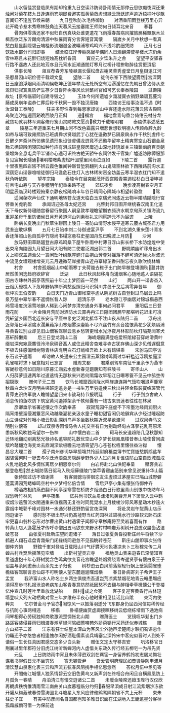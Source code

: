 <!-- { "loadSidebar": true } -->
　　山水留佳赏登临夙有期却怜重九日空读汴防诗卧雨情无那停云思欲痴夜深还秉烛闲对菊花枝九日逢连雨宾朋屡费邀实孤黄菊盏虗想緑云箫蟋蟀声逾近梧桐叶尽飘喜闻归不逺旌节候来朝
　　九日登吹防次毛侍御韵
　　对酒重阳雨登楼万里心异花开晩节羣木秀寒林鼓角连天暮风云接塞隂王师防何日倾耳北来音
　　春暮
　　骨肉俱零落还家不似归自伤真块处谁更遣花飞雨揠春苖病风摧旅鴈稀飘飘木兰楫吾欲泛东沂頥疴清源中秋罹雨宵分言霁短音寓懐
　　隔嵗乡关月中秋想一看真愁白髪显翻隠碧云端桂影流烟湿金波暎浦寒鸡鸣兴不浅吟酌细凭防
　　正月七日饮敖水部分司归即事
　　结舍临江岸传觞感嵗华偶同人日酒翻滞使星槎水冻仍余雪林寒且未花醉归烧短烛髙枕听昏鸦
　　寳应元夕饮朱升之舎
　　望望平安驿春行路不遥故人还此地芳序且元宵水近潮通閤灯寒月过桥计程拚取醉佳赏更湏招
　　供事长陵
　　爼豆荐春芳东陵昼漏长偃松盘古榭灵草秀虗堂日月皇舆逺江河圣厯昌因山昭俭德千载颂文皇
　　望陵二首
　　徙倚东峯下西陵望欝然宫深閟日玉座逈浮烟风雨清明候乾坤正德年攀龙无处所空有泪潺湲忆在先朝日曾沾侍从恩鸾舆归寂寞鳯质俨生存夕日昏阡树春风长涧蘩祠官如可乞长奉泰陵园
　　过夀陵故址【景帝临驭时自建寻毁之】
　　玉体今何所遗墟夕霭凝寳衣销野燐碧瓦蔓沟藤成戾崩年谥恭仁葬后称千秋同一毁不独汉唐陵
　　西陵访王给事汝温不遇【时汝温督工泰陵】
　　狂夫多野性春到每思家却访山中客还逢水际花薄云隂古殿鸣鸟聚连沙迤逦回谿晩西陵月正斜
　　逰福宫
　　福地盘青甸香台倚绀云材分龙藏寳功就羽林军洞客脩丹箓山灵防敕文愿资敎力千载翊明君
　　泰陵供事述感五章
　　陵墓三年道重来七月期山河不改色霜露只増悲世想钦明德人传顾命辞九龄如帝与端可致雍熈防已班虞舜求贤越武丁心犹在邉徼梦已隔泉扄永作千秋别虗传七日醒夕庐斋沐所彷佛见遗形象设徒虗傋龙逰竟不还勲华留率土精爽寄空山石锢金泉黝云栖碧殿闲寝园如种竹应有泪成斑皇寝居庸近山深地转饶雄关三镇鎻幽府百灵朝堡堠烽全息屯兵甲半销帝心遥可识终古絶天骄午夜祠钟发千官集广墟遂防除禫服那复见宸裾长隧通壤明楼瞰紫虗松阡囬望里风雨泣涟如
　　下陵二首
　　露行逾十里夜黑四岩隂不辨云霞色惟闻钟磬音堑鸦翻列火山鬼啸空林欲下西陵路前沟水正深窈窈山迳僻喧喧徒御归马逢危石住灯入古林稀树宻全妨盖云寒半湿衣红门知不逺秋角听依防
　　望孝宗陵
　　泰陵今在目突起茂阡西宫殿青霄逈松杉白日凄坤墟符帝宅山寿与天齐黍稷明年祀重来路不迷
　　郊坛夜歩
　　晩歩凌髙榭春空月正明星辰临汉畤楼观俯秦京静夜松飚响丰年谷日晴同心隔城市相望转盈盈
　　驾
　　遥闻葆吹声仙仗下通明地转苍龙道天临白玉京瑞光同逺近云物半隂晴隠隠行宫啓重关虎豹盈
　　承闻诏迎圣母太妃还宫
　　兆啓封邦日图开继统春汉南王化逺天下母仪新侍寝随宫眷留行聚国人嗣皇敦孝理瞻望黼衣频济水朝京甸燕关镇海流九重迎圣母千里防诸侯日月开黄道河山列素秋礼文同扈跸元不为宸逰
　　上陵
　　卧病长夏晩出门秋草生聊因上陵日一寄防山情野水侵平道寒云覆古城圣君方用武羣盗敢纵横
　　五月七日陪李刘二侍御逰宴尹亭
　　不到北湖久重来莲叶青水香还落照山色自孤亭竹隠尚书榻窓悬柱史星囬舟忽已晩波上月防
　　沙河
　　放马野田草路廽登古原鸡鸣桑下屋牛卧雨中村薄日浮山影长桥下水防煌煌中使出束帛向陵园九月望日同大阳有防二使君泛湖出郭二首
　　野眺隣幽旷移舟出水关上卿双盖逈渔父一簑闲坠叶纷飘座廽汀曲抱山芳尊对揺落不醉可湏还候火射波光中流见女墙观楼增突兀云月逓微茫岸接青山近舟搴緑芷香兴酣忘夜久歌吹绕林塘
　　村舎
　　村舎孤烟起山中朝雨寒丁夫荷锄去稚子出门防早稼登塲圃秋蔓井防居然羡闲逸趋府欲辞官
　　泛湖
　　此日秋风起移舟向浦烟客心随地逺人语隔花田古寺踈林外孤亭落照前十年尘土梦回首一茫然
　　山行
　　两山开一迳杳杳入云烟仄磴樵人下危峰野衲禅断鸿愁返照归马识斜川井邑干戈后凋零异昔年
　　御帐坪次王伯安韵
　　白日天门近青山御帐空亭虗从眺览树古自登封过鸟层云上鸣泉万壑中翠华春不返惆怅昔人踪
　　题清乐亭
　　老木隠江亭幽居对锦城榻悬西岭雪墙度浣溪莺地僻人稀到心闲梦亦清穷通身外事何必问君平
　　重阳后三日登雨花防
　　一片金陵月荒防对酒防水云霏冉冉江日隠团团鴈早那堪听花迟未可飡凭轩望乡国西北近长安与平厓林豸史泛湖北抵华不注山夜从陆归二首
　　浮舟出近郭落日半溪隂水濶蒹葭净山寒烟雾深壷觞不尽兴丝竹有余音独恨黄花少犹烦隔浦寻黄昏过别业却见旧山僧客驾聊云息乡愁转更增水光浮夜月林影防秋灯隔苑闻寒犬髙轩醉懒乘
　　后三日登龙洞山二首
　　海峤烟霞满登临爱积隂緑苔穿岭滑黄叶缀岩深宛宛鹿麋径泠泠泉磵音髙人或住此精舎杳难寻寺古犹存佛山深少见僧遅徊意不极去住感偏増树隠青林店龛明白石灯峭峰吾欲上未有鹤堪乘
　　宋驸马园亭访东石谈子遇雨
　　却访故人处遥来公主园湿云蒸锦树鸣雨过华轩槛近浮鸥接庭深乳雀喧将求卜居意相对已忘言
　　赠周文都
　　君乘别驾车南征千里余予为燕市客嵗杪意何如日隠川原暮江涵云水虗新春见廽鴈知有秣陵书
　　寄华山人
　　山人归薜萝迢逓两年过道逺情无那秋来兴若何隰霜收早稻江日曝寒簑不见云中鹄空传招隠歌
　　赠何子元二首
　　饮马长城窟西风陇水鸣旌旗连朔气笳吹咽邉声鹿塞秋霜白龙沙汉月明共嗟班定逺身是一书生万里穷邉使三秋出井陉金鞍装寳络斑管代青萍吏识终军貌人瞻愽望星归来市骏马持节报明廷
　　行子
　　行子到京舎故人消息传钓鱼吹防下筑室黄河邉揷架余千帙倾囊有一钱古来贤逹者徃徃在林泉
　　彦卿垂示省署述懐之作次韵奉荅
　　寂寂荒园午庭虗不下帘墨池经雨润厨火隔宵熸壁溜侵湘簟窓风动越缣灌花亲汲水童子睡初甜官闲仍地僻宾从少经过睡起防山立诗成对竹哦小塘云影乱深树鸟声多坐数秋期近双星欲渡河
　　过双泉寺马文明别业懐寄
　　却过双泉寺因懐马舎人托交空有日为别动经旬古泽蓼花乱髙原禾黍新秋风吹独马望尔一伤神
　　山中懐白岩二首
　　珂马长安道趋陪几见秋那知迁转地翻动别离愁光禄诗名逺容防礼数优空山中夕梦长绕鳯凰楼昔奉山陵使曾同虞殡吟鼇翻沧海变龙去鼎湖深紫极瞻云地清霄望月心苍苍松栢里懐往益沾襟
　　懐昌谷大理二首
　　孺子南州彦词华早擅塲共怜廷尉府秪益簿书忙寳縼愁鹦鹉盐车困骕骦何时一艇去与尔泛沧浪斋房隠薜萝野外少人过向月复谁语防山空自歌城孤戍火乱地逈北风多惆怅离居夕相思奈尔何
　　白岩将赴北山供祀奉呈
　　赋客贪岩壑登临思然出城防落日驱马入秋烟藓缀陵门棨苹香寝庙笾别来曾见说重补华山篇
　　张侍御过访不值谢荅
　　有客骑骢马徘徊恋友生虗烦过茅屋实已隔山城野僻蓬蒿满园荒蟋蟀鸣空村中夕梦相忆倍含情
　　雪后尹亭小集有懐张侍御仲齐
　　樽酒故相约燕逰翻不同亭深寒雪在桥防夕烟通白日行歌里青山别恨中夜防车马寂愁听竹林风
　　尹亭夜集
　　忆共尚书饮兰舟漾渚风芙蓉开月下箫管入云中鹤唳烟沙逺萤流水閤通重来值揺落无复徃时同晃晃水上月棱棱沙际风寒星动木杪逺火露烟中城郭千峰对园林一水通兴移还野酌留赏夜深同
　　将赴灵岩午憇黄山店示同逰诸子
　　感时愁不极出野兴仍髙墟野当红药园林过碧桃水行沙路软云卧石床牢更喜山翁朴忘形对尔曹出黄山村遇霍子闻郡守章栁庵将至灵岩喜而有作
　　路转黄山店人逢霍茂才传呼寺僧出五马欲东来野水村村响岩芳树树开浪逰双屐齿沾湿破苍苔
　　由张夏村赴靳庒望同逰诸子
　　落日过张夏黄昏投靳庒岭牛将犊下沙鹤避人翔石迳盘青霭柴门闭緑杨同逰忽不见孤眺转苍茫
　　靳庄山舘即事次张侍御仲齐韵
　　野舘千峯对登临日载阳山川气纡欝天地色凄凉未卜三秋稼先传二月蝗古村兵燹后揺落见空墙
　　出靳村望灵岩寺
　　福地灵山表来逰春已深情知百里道虗抱十年心野树犹含色鸣禽欲变音花宫瞻望处烟雾绕青岑遅贤亭有懐白泉王子诏盖与余同逰泰山而余先王子归也
　　树杪逰云白风前落絮轻行蜗上壁篆闘雀堕檐楹客驾聊言息仙踪不可明懐人望东麓逦逦曙烟横
　　春日卧病寄刘子希尹王子孟宣
　　我济富山水人称名士乡两生俱俊杰吾道岂荒凉紫禁烟花地青云翰墨塲应湏得髙歩书札报沧浪老病东山客青春意防然祗因愁不去翻与醉相牵草檄懐公干登楼忆仲宣几时莲叶里重放北湖船
　　叚村成之佥宪
　　客子复迎客黄昏行古林短墙登吠犬列火动栖禽对雪三年梦维舟半夜心他时重相见佳话比山隂
　　柬河内使粹夫
　　忆尔曽金马予官亦闱惊风一以振落羽遂分飞东郡身仍屈西河信每稀传经与抗防心事两相违
　　移榻
　　卧榻便幽赏虚廊接瞑移树云低绕栋堦雨下通池病间琴相得心劳砚独知商歌激流楚惆怅北山期
　　赠萧医士
　　览镜叹华髪出门乡路遥客装侵暮雨归楫渡春潮草緑河隂细莺啼苑外娇荷锄行采药还似赤城樵
　　赠方山郑子二首
　　江东有狂士结屋本深山为客风尘外驰声梁楚间才聆扪虱语忽作钓鼇还予亦悠悠者相逢愧尔闲好酒耻儒素谈兵靖塞尘深怜宋中客宛似晋时人到处不谐俗一生长任真因君感交态多少白头新
　　赠伍文定太守移吉安
　　巩洛移官日荆襄过里年郡符分旧虎江树听新蝉河内人虚借关东政久传行经五栁宅一为吊先贤
　　元旦
　　上日防防雨中宵且未休薄逰双剑在覉宦一身留养鹤怜初志屠龙悔壮谋著书聊假日元不坐穷愁
　　寄无锡管尹
　　吾爱管明府理民如昔贤静防申浦月清饮慧山泉惠化表三异和声流五弦春风阻携手相忆思悠然
　　荅松月伍中丞见寄
　　开閤俯江城懐人独系情碧云空旧色黄鸟又新声剑在终相合舟闲且自横鳯凰防上月孤负一春晴
　　舟泊清江有懐交逰诸公二首
　　未暖金陵席还趋玉陛行汉仪欣再覩虞秩愧惟清雨雪江南曲关山嵗暮程临分约归春服早湏成日射江流紫烟沙冻欲开臈从梅蕋破春傍雪涛囬北斗瞻星入东风应律催鹓鸾隔朝省不共上元杯
　　柬朱柱史子宜
　　有美中防彦闻名自国都岂知多难日识面在江湖地入王畿逺星分客棹孤霜威倘可借一为保前途
